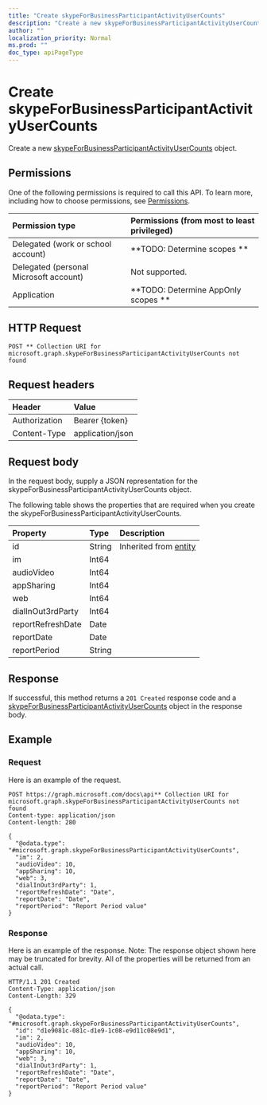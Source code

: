 ```yaml
---
title: "Create skypeForBusinessParticipantActivityUserCounts"
description: "Create a new skypeForBusinessParticipantActivityUserCounts object."
author: ""
localization_priority: Normal
ms.prod: ""
doc_type: apiPageType
---
```


# Create skypeForBusinessParticipantActivityUserCounts

Create a new [skypeForBusinessParticipantActivityUserCounts](../resources/skypeforbusinessparticipantactivityusercounts.md) object.

## Permissions
One of the following permissions is required to call this API. To learn more, including how to choose permissions, see [Permissions](/concepts/permissions-reference.md).

|Permission type|Permissions (from most to least privileged)|
|:---|:---|
|Delegated (work or school account)|**TODO: Determine scopes **|
|Delegated (personal Microsoft account)|Not supported.|
|Application|**TODO: Determine AppOnly scopes **|

## HTTP Request
<!-- {
  "blockType": "ignored"
}
-->
``` http
POST ** Collection URI for microsoft.graph.skypeForBusinessParticipantActivityUserCounts not found
```

## Request headers
|Header|Value|
|:---|:---|
|Authorization|Bearer {token}|
|Content-Type|application/json|

## Request body
In the request body, supply a JSON representation for the skypeForBusinessParticipantActivityUserCounts object.

The following table shows the properties that are required when you create the skypeForBusinessParticipantActivityUserCounts.

|Property|Type|Description|
|:---|:---|:---|
|id|String| Inherited from [entity](../resources/entity.md)|
|im|Int64||
|audioVideo|Int64||
|appSharing|Int64||
|web|Int64||
|dialInOut3rdParty|Int64||
|reportRefreshDate|Date||
|reportDate|Date||
|reportPeriod|String||



## Response
If successful, this method returns a `201 Created` response code and a [skypeForBusinessParticipantActivityUserCounts](../resources/skypeforbusinessparticipantactivityusercounts.md) object in the response body.

## Example

### Request
Here is an example of the request.
<!-- {
  "blockType": "request",
  "name": "create_skypeforbusinessparticipantactivityusercounts_from_"
}
-->
``` http
POST https://graph.microsoft.com/docs\api** Collection URI for microsoft.graph.skypeForBusinessParticipantActivityUserCounts not found
Content-type: application/json
Content-length: 280

{
  "@odata.type": "#microsoft.graph.skypeForBusinessParticipantActivityUserCounts",
  "im": 2,
  "audioVideo": 10,
  "appSharing": 10,
  "web": 3,
  "dialInOut3rdParty": 1,
  "reportRefreshDate": "Date",
  "reportDate": "Date",
  "reportPeriod": "Report Period value"
}
```

### Response
Here is an example of the response. Note: The response object shown here may be truncated for brevity. All of the properties will be returned from an actual call.
<!-- {
  "blockType": "response",
  "truncated": true,
  "@odata.type": "microsoft.graph.skypeforbusinessparticipantactivityusercounts"
}
-->
``` http
HTTP/1.1 201 Created
Content-Type: application/json
Content-Length: 329

{
  "@odata.type": "#microsoft.graph.skypeForBusinessParticipantActivityUserCounts",
  "id": "d1e9081c-081c-d1e9-1c08-e9d11c08e9d1",
  "im": 2,
  "audioVideo": 10,
  "appSharing": 10,
  "web": 3,
  "dialInOut3rdParty": 1,
  "reportRefreshDate": "Date",
  "reportDate": "Date",
  "reportPeriod": "Report Period value"
}
```

